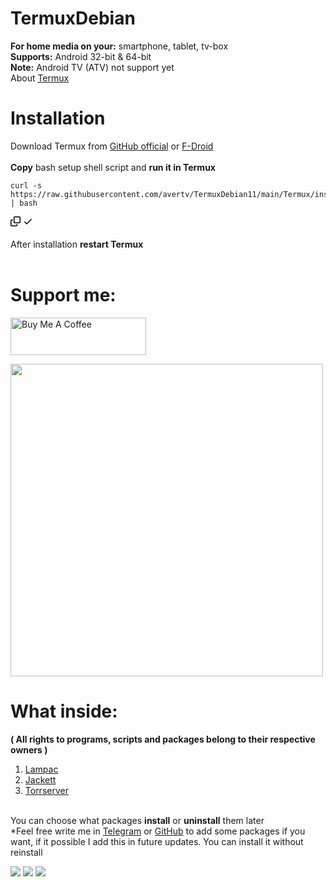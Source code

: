 # TermuxDebian
<b>For home media on your:</b> smartphone, tablet, tv-box
<br><b>Supports:</b> Android 32-bit & 64-bit
<br><b>Note:</b> Android TV (ATV) not support yet 
<br>About <a href="https://wiki.termux.com/wiki/Main_Page" target="_blank">Termux</a>
# Installation
Download Termux from <a href="https://github.com/termux/termux-app/releases" target="_blank">GitHub official</a>  or  <a href="https://f-droid.org/ru/packages/com.termux/" target="_blank">F-Droid</a>
<br>
<br>
<b>Copy</b> bash setup shell script and <b>run it in Termux</b>
<div class="snippet-clipboard-content notranslate position-relative overflow-auto"><pre class="notranslate"><code>curl -s https://raw.githubusercontent.com/avertv/TermuxDebian11/main/Termux/installation.sh | bash
</code></pre><div class="zeroclipboard-container position-absolute right-0 top-0">
    <clipboard-copy aria-label="Copy" class="ClipboardButton btn js-clipboard-copy m-2 p-0 tooltipped-no-delay" data-copy-feedback="Copied!" data-tooltip-direction="w" value="git submodule update --init --recursive" tabindex="0" role="button" style="display: inherit;">
      <svg aria-hidden="true" height="16" viewBox="0 0 16 16" version="1.1" width="16" data-view-component="true" class="octicon octicon-copy js-clipboard-copy-icon m-2">
    <path fill-rule="evenodd" d="M0 6.75C0 5.784.784 5 1.75 5h1.5a.75.75 0 010 1.5h-1.5a.25.25 0 00-.25.25v7.5c0 .138.112.25.25.25h7.5a.25.25 0 00.25-.25v-1.5a.75.75 0 011.5 0v1.5A1.75 1.75 0 019.25 16h-7.5A1.75 1.75 0 010 14.25v-7.5z"></path><path fill-rule="evenodd" d="M5 1.75C5 .784 5.784 0 6.75 0h7.5C15.216 0 16 .784 16 1.75v7.5A1.75 1.75 0 0114.25 11h-7.5A1.75 1.75 0 015 9.25v-7.5zm1.75-.25a.25.25 0 00-.25.25v7.5c0 .138.112.25.25.25h7.5a.25.25 0 00.25-.25v-7.5a.25.25 0 00-.25-.25h-7.5z"></path>
</svg>
      <svg aria-hidden="true" height="16" viewBox="0 0 16 16" version="1.1" width="16" data-view-component="true" class="octicon octicon-check js-clipboard-check-icon color-fg-success d-none m-2">
    <path fill-rule="evenodd" d="M13.78 4.22a.75.75 0 010 1.06l-7.25 7.25a.75.75 0 01-1.06 0L2.22 9.28a.75.75 0 011.06-1.06L6 10.94l6.72-6.72a.75.75 0 011.06 0z"></path>
</svg>
    </clipboard-copy>
  </div></div>
<br> After installation <b>restart Termux</b> <br>
<br>

# Support me:

<a href="https://www.buymeacoffee.com/bbk14" target="_blank"><img src="https://cdn.buymeacoffee.com/buttons/v2/default-yellow.png" alt="Buy Me A Coffee" style="height: 60px !important;width: 217px !important;" ></a>
<br>


<img src="https://github.com/bbk14/TermuxDebian/blob/main/Termux/img/note.jpg" height="500" weight="350" style="max-height: 50%;">

# What inside:
<b>( All rights to programs, scripts and packages belong to their respective owners )</b>

1. <a href="https://github.com/immisterio/Lampac" target="_blank">Lampac</a>
2. <a href="https://github.com/Jackett/Jackett" target="_blank">Jackett</a>
3. <a href="https://github.com/YouROK/TorrServer" target="_blank">Torrserver</a>

<br> You can choose what packages <b>install</b> or <b>uninstall</b> them later<br>
*Feel free write me in <a href="https://t.me/TermuxDebian">Telegram</a> or <a href="https://github.com/bbk14/TermuxDebian/issues" target="_blank">GitHub</a> to add some packages if you want, if it possible I add this in future updates. You can install it without reinstall<br>


<img src="https://github.com/bbk14/TermuxDebian/blob/main/Termux/img/install.png" style="max-width: 50%;">
<img src="https://github.com/bbk14/TermuxDebian/blob/main/Termux/img/uninstall.png" style="max-width: 50%;">
<img src="https://github.com/bbk14/TermuxDebian/blob/main/Termux/img/pac.png" style="max-width: 50%;">
